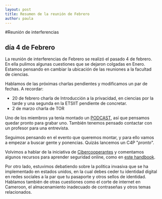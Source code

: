 ```yaml
---
layout: post
title: Resumen de la reunión de Febrero
author: paula
---
```


#Reunión de interferencias
## día 4 de Febrero

La reunión de interferencias de Febrero se realizó el pasado 4 de febrero. En ella pulimos algunas cuestiones que se dejaron colgadas en Enero. Estamos pensando en cambiar la ubicación de las reuniones a la facultad de ciencias.

Hablamos de las próximas charlas pendientes y modificamos un par de fechas. A recordar:

- 20 de febrero charla de Introducción a la privacidad, en ciencias por la tarde y una segunda en la ETSIIT pendiente de concretar.
- 2 de marzo charla de TOR

Uno de los miembros ya tenía montado un [PODCAST](http://www.ivoox.com/podcast-computinglife_sq_f1362921_1.html), así que pensamos quedar pronto para grabar uno. También tenemos pensado contactar con un profesor para una entrevista.

Seguimos pensando en el evento que queremos montar, y para ello vamos a empezar a buscar gente y ponencias. Quizás lancemos un C4P "_pronto_".

Volvimos a hablar de la iniciativa de [Cibercooperantes](https://menores.osi.es/cibercooperantes) y comentamos algunos recursos para aprender seguridad online, como en [este handbook](https://handbookproject.github.io/).

Por otro lado, estuvimos debatiendo sobre la política invasiva que se ha implementado en estados unidos, en la cual debes ceder tu identidad digital en redes sociales a la par que tu pasaporte y otros sellos de identidad. Hablamos también de otras cuestiones como el corte de internet en Cameroon, el almacenamiento inadecuado de contraseñas y otros temas relacionados.  
